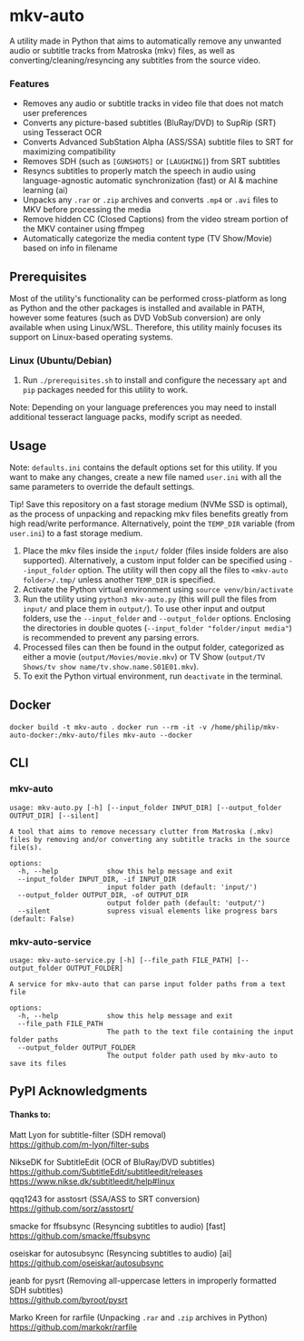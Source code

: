 # mkv-auto
A utility made in Python that aims to automatically remove any unwanted audio or subtitle tracks from Matroska (mkv) files, as well as converting/cleaning/resyncing any subtitles from the source video.

### Features
- Removes any audio or subtitle tracks in video file that does not match user preferences
- Converts any picture-based subtitles (BluRay/DVD) to SupRip (SRT) using Tesseract OCR
- Converts Advanced SubStation Alpha (ASS/SSA) subtitle files to SRT for maximizing compatibility
- Removes SDH (such as `[GUNSHOTS]` or `[LAUGHING]`) from SRT subtitles
- Resyncs subtitles to properly match the speech in audio using language-agnostic automatic synchronization (fast) or AI & machine learning (ai)
- Unpacks any `.rar` or `.zip` archives and converts `.mp4` or `.avi` files to MKV before processing the media
- Remove hidden CC (Closed Captions) from the video stream portion of the MKV container using ffmpeg 
- Automatically categorize the media content type (TV Show/Movie) based on info in filename

## Prerequisites
Most of the utility's functionality can be performed cross-platform as long as Python and the other packages is installed and available in PATH, however some features (such as DVD VobSub conversion) are only available when using Linux/WSL. Therefore, this utility mainly focuses its support on Linux-based operating systems.

### Linux (Ubuntu/Debian)

1. Run `./prerequisites.sh` to install and configure the necessary `apt` and `pip` packages needed for this utility to work.  

Note: Depending on your language preferences you may need to install additional tesseract language packs, modify script as needed.

## Usage
Note: `defaults.ini` contains the default options set for this utility. If you want to make any changes, create a new file named `user.ini` with all the same parameters to override the default settings.  

Tip! Save this repository on a fast storage medium (NVMe SSD is optimal), as the process of unpacking and repacking mkv files benefits greatly from high read/write performance. Alternatively, point the `TEMP_DIR` variable (from `user.ini`) to a fast storage medium.

1. Place the mkv files inside the `input/` folder (files inside folders are also supported). Alternatively, a custom input folder can be specified using `--input_folder` option. The utility will then copy all the files to `<mkv-auto folder>/.tmp/` unless another `TEMP_DIR` is specified. 
2. Activate the Python virtual environment using `source venv/bin/activate`
3. Run the utility using `python3 mkv-auto.py` (this will pull the files from `input/` and place them in `output/`). To use other input and output folders, use the `--input_folder` and `--output_folder` options. Enclosing the directories in double quotes (`--input_folder "folder/input media"`) is recommended to prevent any parsing errors. 
4. Processed files can then be found in the output folder, categorized as either a movie (`output/Movies/movie.mkv`) or TV Show (`output/TV Shows/tv show name/tv.show.name.S01E01.mkv`).
5. To exit the Python virtual environment, run `deactivate` in the terminal.

## Docker
`docker build -t mkv-auto .`
`docker run --rm -it -v /home/philip/mkv-auto-docker:/mkv-auto/files mkv-auto --docker`

## CLI
### mkv-auto

```
usage: mkv-auto.py [-h] [--input_folder INPUT_DIR] [--output_folder OUTPUT_DIR] [--silent]

A tool that aims to remove necessary clutter from Matroska (.mkv) files by removing and/or converting any subtitle tracks in the source file(s).

options:
  -h, --help            show this help message and exit
  --input_folder INPUT_DIR, -if INPUT_DIR
                        input folder path (default: 'input/')
  --output_folder OUTPUT_DIR, -of OUTPUT_DIR
                        output folder path (default: 'output/')
  --silent              supress visual elements like progress bars (default: False)
```

### mkv-auto-service

```
usage: mkv-auto-service.py [-h] [--file_path FILE_PATH] [--output_folder OUTPUT_FOLDER]

A service for mkv-auto that can parse input folder paths from a text file

options:
  -h, --help            show this help message and exit
  --file_path FILE_PATH
                        The path to the text file containing the input folder paths
  --output_folder OUTPUT_FOLDER
                        The output folder path used by mkv-auto to save its files
```

## PyPI Acknowledgments

#### Thanks to: 

Matt Lyon for subtitle-filter (SDH removal)  
https://github.com/m-lyon/filter-subs

NikseDK for SubtitleEdit (OCR of BluRay/DVD subtitles)  
https://github.com/SubtitleEdit/subtitleedit/releases  
https://www.nikse.dk/subtitleedit/help#linux

qqq1243 for asstosrt (SSA/ASS to SRT conversion)  
https://github.com/sorz/asstosrt/

smacke for ffsubsync (Resyncing subtitles to audio) [fast]  
https://github.com/smacke/ffsubsync  

oseiskar for autosubsync (Resyncing subtitles to audio) [ai]  
https://github.com/oseiskar/autosubsync

jeanb for pysrt (Removing all-uppercase letters in improperly formatted SDH subtitles)  
https://github.com/byroot/pysrt

Marko Kreen for rarfile (Unpacking `.rar` and `.zip` archives in Python)  
https://github.com/markokr/rarfile